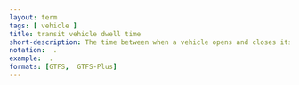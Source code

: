 ```yaml
---
layout: term
tags: [ vehicle ]
title: transit vehicle dwell time
short-description: The time between when a vehicle opens and closes its doors at a bus stop (or is available to open/close them in the event the driver is conserving energy because of weather).  This is the time window that a passenger can board or exit the vehicle.
notation:  .
example:  .
formats: [GTFS,  GTFS-Plus]
---
```

